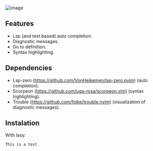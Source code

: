 ![image](https://github.com/user-attachments/assets/2c3a7441-e073-4d86-a99e-0bac0c4f283a)


## Features
- Lsp (and text based) auto completion.
- Disgnostic messages.
- Go to definition.
- Syntax highlighting.

## Dependencies
- Lsp-zero (https://github.com/VonHeikemen/lsp-zero.nvim) (auto completion).
- Scorpeon (https://github.com/uga-rosa/scorpeon.vim) (syntax highlighting).
- Trouble (https://github.com/folke/trouble.nvim) (visualization of diagnostic messages).

## Instalation
With lasy:

```
This is a test
```
